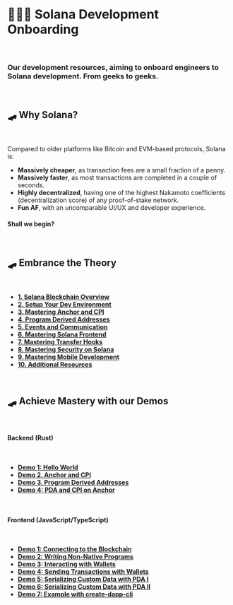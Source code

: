 # 👩🏽‍💻 Solana Development Onboarding

<br>

### Our development resources, aiming to onboard engineers to Solana development. From geeks to geeks.

<br>

## 🛹 Why Solana?

<br>

Compared to older platforms like Bitcoin and EVM-based protocols, Solana is:

- **Massively cheaper**, as transaction fees are a small fraction of a penny.
- **Massively faster**, as most transactions are completed in a couple of seconds.
- **Highly decentralized**, having one of the highest Nakamoto coefficients (decentralization score) of any proof-of-stake network.
- **Fun AF**, with an uncomparable UI/UX and developer experience.


#### Shall we begin?

<br>

## 🛹 Embrance the Theory

<br>

* **[1. Solana Blockchain Overview](chapters/01_intro.md)**
* **[2. Setup Your Dev Environment](chapters/02_dev_env.md)**
* **[3. Mastering Anchor and CPI](chapters/03_anchor.md)**
* **[4. Program Derived Addresses](chapters/04_pda.md)**
* **[5. Events and Communication](chapters/05_events.md)**
* **[6. Mastering Solana Frontend](chapters/06_frontend.md)**
* **[7. Mastering Transfer Hooks](chapters/07_transfer_hooks.md)**
* **[8. Mastering Security on Solana](chapters/08_security.md)**
* **[9. Mastering Mobile Development](chapters/09_mobile.md)**
* **[10. Additional Resources](chapters/10_additional_resources.md)**



<br>


## 🛹 Achieve Mastery with our Demos

<br>

#### Backend (Rust)

<br>

* **[Demo 1: Hello World](demos/backend/01_hello_world)**
* **[Demo 2. Anchor and CPI](demos/backend/02_anchor_cpi)**
* **[Demo 3. Program Derived Addresses](demos/backend/03_anchor_pda)**
* **[Demo 4: PDA and CPI on Anchor](demos/backend/04_pda_and_cpi)**


<br>

#### Frontend (JavaScript/TypeScript)

<br>

* **[Demo 1: Connecting to the Blockchain](demos/frontend/01_connecting_to_the_blockchain)**
* **[Demo 2: Writing Non-Native Programs](demos/frontend/02_non_native_programs)**
* **[Demo 3: Interacting with Wallets](demos/frontend/03_wallets_ping)**
* **[Demo 4: Sending Transactions with Wallets](demos/frontend/04_wallets_tx)**
* **[Demo 5: Serializing Custom Data with PDA I](demos/frontend/05_serialize_custom_data)**
* **[Demo 6: Serializing Custom Data with PDA II](demos/frontend/06_serialize_custom_data_II)**
* **[Demo 7: Example with create-dapp-cli](demos/frontend/07_create_dapp_cli)**

